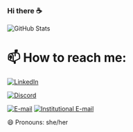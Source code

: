 ### Hi there ☕

![GitHub Stats](https://github-readme-stats.vercel.app/api?username=sarahklock&theme=dark)

# 📫 How to reach me:
[![LinkedIn](https://img.shields.io/badge/LinkedIn-Sarah%20Klock%20Mauricio-blue?style=flat-square&logo=linkedin)](https://www.linkedin.com/in/sarah-klock-mauricio-b30130211/)

[![Discord](https://img.shields.io/badge/Discord-Coders-blue?style=flat-square&logo=discord)](https://discord.gg/wp85qd7Uqz)

[![E-mail](https://img.shields.io/badge/Email-sarah.mauricio.academico@gmail.com-blue?style=flat-square&logo=gmail)](mailto:sarah.mauricio.academico@gmail.com)
[![Institutional E-mail](https://img.shields.io/badge/Email-sarahkm@usp.br-blue?style=flat-square&logo=gmail)](mailto:sarahkm@usp.br)

😄 Pronouns: she/her

<!--
**sarahklock/sarahklock** is a ✨ _special_ ✨ repository because its `README.md` (this file) appears on your GitHub profile.

Here are some ideas to get you started:

- 🔭 I’m currently working on ...
- 🌱 I’m currently learning ...
- 👯 I’m looking to collaborate on ...
- 🤔 I’m looking for help with ...
- 💬 Ask me about ...
- ⚡ Fun fact: ...
-->
